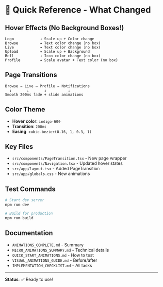 # 🎯 Quick Reference - What Changed

## Hover Effects (No Background Boxes!)

```
Logo            → Scale up + Color change
Browse          → Text color change (no box)
Live            → Text color change (no box)
Upload          → Scale up + Background
Bell            → Icon color change (no box)
Profile         → Scale avatar + Text color (no box)
```

## Page Transitions

```
Browse → Live → Profile → Notifications
  ↓       ↓       ↓          ↓
Smooth 200ms fade + slide animations
```

## Color Theme

- **Hover color**: `indigo-600`
- **Transition**: `200ms`
- **Easing**: `cubic-bezier(0.16, 1, 0.3, 1)`

## Key Files

- `src/components/PageTransition.tsx` - New page wrapper
- `src/components/Navigation.tsx` - Updated hover states
- `src/app/layout.tsx` - Added PageTransition
- `src/app/globals.css` - New animations

## Test Commands

```bash
# Start dev server
npm run dev

# Build for production
npm run build
```

## Documentation

- `ANIMATIONS_COMPLETE.md` - Summary
- `MICRO_ANIMATIONS_SUMMARY.md` - Technical details
- `QUICK_START_ANIMATIONS.md` - How to test
- `VISUAL_ANIMATIONS_GUIDE.md` - Before/after
- `IMPLEMENTATION_CHECKLIST.md` - All tasks

---

**Status**: ✅ Ready to use!
